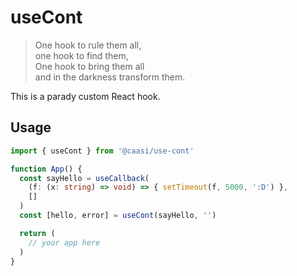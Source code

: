 # useCont

> One hook to rule them all,  
>   one hook to find them,  
> One hook to bring them all  
>   and in the darkness transform them.

This is a parady custom React hook.

## Usage

```typescript
import { useCont } from '@caasi/use-cont'

function App() {
  const sayHello = useCallback(
    (f: (x: string) => void) => { setTimeout(f, 5000, ':D') },
    []
  )
  const [hello, error] = useCont(sayHello, '')

  return (
    // your app here
  )
}

```

